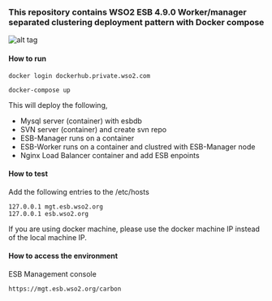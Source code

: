 ### This repository contains WSO2 ESB 4.9.0 Worker/manager separated clustering deployment pattern with Docker compose ###

![alt tag](https://docs.wso2.com/download/attachments/47525837/ClusterESB.png)

#### How to run
 
 ``` docker login dockerhub.private.wso2.com ```
 
 ```docker-compose up```

This will deploy the following,

* Mysql server (container) with esbdb
* SVN server (container) and create svn repo
* ESB-Manager runs on a container
* ESB-Worker runs on a container and clustred with ESB-Manager node
* Nginx Load Balancer container and add ESB enpoints

#### How to test

Add the following entries to the /etc/hosts
```
127.0.0.1 mgt.esb.wso2.org
127.0.0.1 esb.wso2.org
```
If you are using docker machine, please use the docker machine IP instead of the local machine IP.

#### How to access the environment

ESB Management console

```
https://mgt.esb.wso2.org/carbon
```

